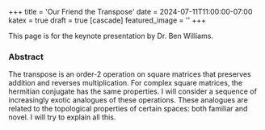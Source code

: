 +++
title = 'Our Friend the Transpose'
date = 2024-07-11T11:00:00-07:00
katex = true
draft = true
[cascade]
  featured_image = ''
+++

This page is for the keynote presentation by Dr. Ben Williams.

### Abstract

The transpose is an order-2 operation on square matrices that
preserves addition and reverses multiplication. For complex square matrices,
the hermitian conjugate has the same properties. I will consider a sequence of
increasingly exotic analogues of these operations. These analogues are related
to the topological properties of certain spaces: both familiar and novel. I
will try to explain all this.
